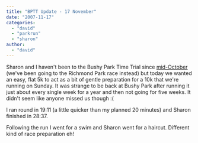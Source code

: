 ```yaml
---
title: "BPTT Update - 17 November"
date: "2007-11-17"
categories: 
  - "david"
  - "parkrun"
  - "sharon"
author:
  - "david"
---
```


Sharon and I haven't been to the Bushy Park Time Trial since [mid-October](/?p=193) (we've been going to the Richmond Park race instead) but today we wanted an easy, flat 5k to act as a bit of gentle preparation for a 10k that we're running on Sunday. It was strange to be back at Bushy Park after running it just about every single week for a year and then not going for five weeks. It didn't seem like anyone missed us though :(

I ran round in 19:11 (a little quicker than my planned 20 minutes) and Sharon finished in 28:37.

Following the run I went for a swim and Sharon went for a haircut. Different kind of race preparation eh!

